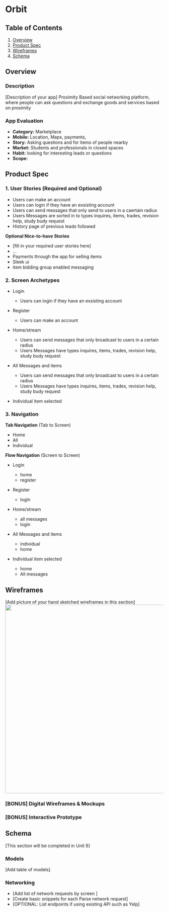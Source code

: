 # Orbit

## Table of Contents
1. [Overview](#Overview)
1. [Product Spec](#Product-Spec)
1. [Wireframes](#Wireframes)
2. [Schema](#Schema)

## Overview
### Description
[Description of your app]
Proximity Based social networking platform, where people can ask questions and exchange goods and services based on proximity

### App Evaluation

- **Category:** Marketplace
- **Mobile:** Location, Maps, payments,
- **Story:** Asking questions and for items of people nearby
- **Market:** Students and professionals in closed spaces 
- **Habit:** looking for interesting leads or questions
- **Scope:**

## Product Spec

### 1. User Stories (Required and Optional)

* Users can make an account
* Users can login if they have an exsisting account
* Users can send messages that only send to users in a caertain radius
* Users Messages are sorted in to types inquires, items, trades, revision help, study budy request
* History page of previous leads followed


**Optional Nice-to-have Stories**

* [fill in your required user stories here]
* ...
* Payments through the app for selling items
* Sleek ui
* item bidding group enabled messaging

### 2. Screen Archetypes

* Login
    * Users can login if they have an exsisting account
   
* Register
    * Users can make an account
* Home/stream
    * Users can send messages that only broadcast to users in a certain radius
    * Users Messages have  types inquires, items, trades, revision help, study budy request
* All Messages and items
    * Users can send messages that only broadcast to users in a certain radius
    * Users Messages have  types inquires, items, trades, revision help, study budy request
* Individual item selected

### 3. Navigation

**Tab Navigation** (Tab to Screen)

* Home
* All
* Individual

**Flow Navigation** (Screen to Screen)

* Login
    * home
    * register 
   
* Register
    * login
* Home/stream
    * all messages
    * login
    
* All Messages and items
    * individual 
    * home 
* Individual item selected
    * home 
    * All messages

## Wireframes
[Add picture of your hand sketched wireframes in this section]
<img src="YOUR_WIREFRAME_IMAGE_URL" width=600>

### [BONUS] Digital Wireframes & Mockups

### [BONUS] Interactive Prototype

## Schema 
[This section will be completed in Unit 9]
### Models
[Add table of models]
### Networking
- [Add list of network requests by screen ]
- [Create basic snippets for each Parse network request]
- [OPTIONAL: List endpoints if using existing API such as Yelp]
